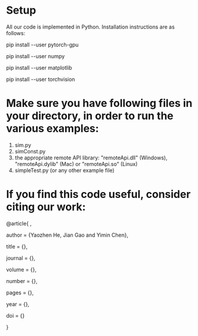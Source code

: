 # Setup
All our code is implemented in Python. Installation instructions are as follows:

pip install --user pytorch-gpu

pip install --user numpy

pip install --user matplotlib

pip install --user torchvision


# Make sure you have following files in your directory, in order to run the various examples:

1. sim.py
2. simConst.py
3. the appropriate remote API library: "remoteApi.dll" (Windows), "remoteApi.dylib" (Mac) or "remoteApi.so" (Linux)
4. simpleTest.py (or any other example file)

# If you find this code useful, consider citing our work:

@article{ ,

  author    = {Yaozhen He, Jian Gao and Yimin Chen},
  
  title     = {},
  
  journal   = {},
  
  volume    = {},
  
  number    = {},
  
  pages     = {},
  
  year      = {},
  
  doi       = {}
  
}
